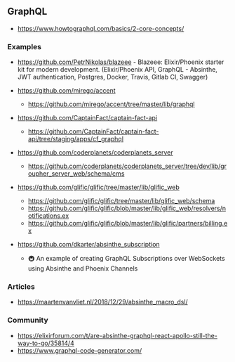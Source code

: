 ## GraphQL

- https://www.howtographql.com/basics/2-core-concepts/


### Examples

- https://github.com/PetrNikolas/blazeee - Blazeee: Elixir/Phoenix starter kit for modern development. (Elixir/Phoenix API, GraphQL - Absinthe, JWT authentication, Postgres, Docker, Travis, Gitlab CI, Swagger)

- https://github.com/mirego/accent
  - https://github.com/mirego/accent/tree/master/lib/graphql

- https://github.com/CaptainFact/captain-fact-api
  - https://github.com/CaptainFact/captain-fact-api/tree/staging/apps/cf_graphql

- https://github.com/coderplanets/coderplanets_server
  - https://github.com/coderplanets/coderplanets_server/tree/dev/lib/groupher_server_web/schema/cms

- https://github.com/glific/glific/tree/master/lib/glific_web
  - https://github.com/glific/glific/tree/master/lib/glific_web/schema
  - https://github.com/glific/glific/blob/master/lib/glific_web/resolvers/notifications.ex
  - https://github.com/glific/glific/blob/master/lib/glific/partners/billing.ex


- https://github.com/dkarter/absinthe_subscription
  - 🚇 An example of creating GraphQL Subscriptions over WebSockets using Absinthe and Phoenix Channels

### Articles

- https://maartenvanvliet.nl/2018/12/29/absinthe_macro_dsl/

### Community

- https://elixirforum.com/t/are-absinthe-graphql-react-apollo-still-the-way-to-go/35814/4
- https://www.graphql-code-generator.com/
